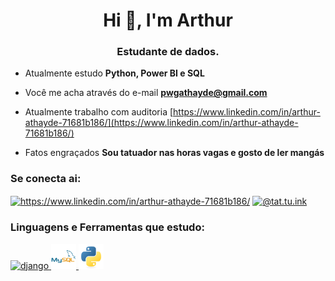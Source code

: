 <h1 align="center">Hi 👋, I'm Arthur</h1>
<h3 align="center">Estudante de dados.</h3>

- Atualmente estudo **Python, Power BI e SQL**

- Você me acha através do e-mail **pwgathayde@gmail.com**

- Atualmente trabalho com auditoria [https://www.linkedin.com/in/arthur-athayde-71681b186/](https://www.linkedin.com/in/arthur-athayde-71681b186/)

- Fatos engraçados **Sou tatuador nas horas vagas e gosto de ler mangás**

<h3 align="left">Se conecta ai:</h3>
<p align="left">
<a href="https://linkedin.com/in/https://www.linkedin.com/in/arthur-athayde-71681b186/" target="blank"><img align="center" src="https://linkedin.com/in/https://www.linkedin.com/in/arthur-athayde-71681b186/" alt="https://www.linkedin.com/in/arthur-athayde-71681b186/" height="30" width="40" /></a>
<a href="https://instagram.com/@tat.tu.ink" target="blank"><img align="center" src="https://instagram.com/@tat.tu.ink" alt="@tat.tu.ink" height="30" width="40" /></a>
</p>

<h3 align="left">Linguagens e Ferramentas que estudo:</h3>
<p align="left"> <a href="https://www.djangoproject.com/" target="_blank" rel="noreferrer"> <img src="https://cdn.worldvectorlogo.com/logos/django.svg" alt="django" width="40" height="40"/> </a> <a href="https://www.mysql.com/" target="_blank" rel="noreferrer"> <img src="https://raw.githubusercontent.com/devicons/devicon/master/icons/mysql/mysql-original-wordmark.svg" alt="mysql" width="40" height="40"/> </a> <a href="https://www.python.org" target="_blank" rel="noreferrer"> <img src="https://raw.githubusercontent.com/devicons/devicon/master/icons/python/python-original.svg" alt="python" width="40" height="40"/> </a> </p>
